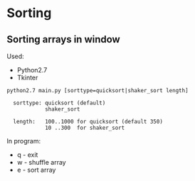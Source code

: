 # Sorting

## Sorting arrays in window

Used:
- Python2.7
- Tkinter

```
python2.7 main.py [sorttype=quicksort|shaker_sort length]
  
  sorttype: quicksort (default)
            shaker_sort

  length:   100..1000 for quicksort (default 350)
            10 ..300  for shaker_sort
```

In program:
* q - exit
* w - shuffle array
* e - sort array
